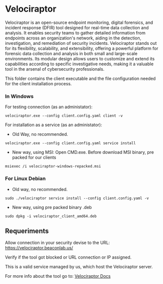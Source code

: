 # Velociraptor

Velociraptor is an open-source endpoint monitoring, digital forensics, and incident response (DFIR) tool designed for real-time data collection and analysis. It enables security teams to gather detailed information from endpoints across an organization's network, aiding in the detection, investigation, and remediation of security incidents. Velociraptor stands out for its flexibility, scalability, and extensibility, offering a powerful platform for forensic data collection and analysis in both small and large-scale environments. Its modular design allows users to customize and extend its capabilities according to specific investigative needs, making it a valuable tool in the arsenal of cybersecurity professionals.

This folder contains the client executable and the file configuration needed for the client installation process.

### In Windows
For testing connection (as an administator):

```
velociraptor.exe --config client.config.yaml client -v
```

For installation as a service (as an administator): 

* Old Way, no recommended. 

```
velociraptor.exe --config client.config.yaml service install
```

* New way, using MSI: 
Open CMD.exe. Before download MSI binary, pre packed for our clients

```
msiexec /i velociraptor-windows-repacked.msi
```
### For Linux Debian

* Old way, no recommended.

```
sudo ./velociraptor service install --config client.config.yaml -v
```

* New way, using pre packed binary .deb 

```
sudo dpkg -i velociraptor_client_amd64.deb
```

## Requeriments 
Allow connection in your security devise to the URL: 
https://velociraptor.beaconlab.us/

Verify if the tool got blocked or URL connection or IP assigned. 


This is a valid service managed by us, which host the Velociraptor server.


For more info about the tool go to: [Velociraptor Docs](https://docs.velociraptor.app/)
